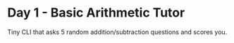 # Day 1 - Basic Arithmetic Tutor
Tiny CLI that asks 5 random addition/subtraction questions and scores you.
